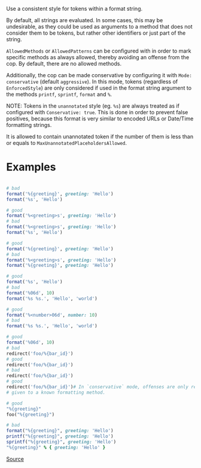 
Use a consistent style for tokens within a format string.

By default, all strings are evaluated. In some cases, this may be undesirable,
as they could be used as arguments to a method that does not consider
them to be tokens, but rather other identifiers or just part of the string.

`AllowedMethods` or `AllowedPatterns` can be configured with in order to mark specific
methods as always allowed, thereby avoiding an offense from the cop. By default, there
are no allowed methods.

Additionally, the cop can be made conservative by configuring it with
`Mode: conservative` (default `aggressive`). In this mode, tokens (regardless
of `EnforcedStyle`) are only considered if used in the format string argument to the
methods `printf`, `sprintf`, `format` and `%`.

NOTE: Tokens in the `unannotated` style (eg. `%s`) are always treated as if
configured with `Conservative: true`. This is done in order to prevent false positives,
because this format is very similar to encoded URLs or Date/Time formatting strings.

It is allowed to contain unannotated token
if the number of them is less than or equals to
`MaxUnannotatedPlaceholdersAllowed`.

# Examples

```ruby

# bad
format('%{greeting}', greeting: 'Hello')
format('%s', 'Hello')

# good
format('%<greeting>s', greeting: 'Hello')
# bad
format('%<greeting>s', greeting: 'Hello')
format('%s', 'Hello')

# good
format('%{greeting}', greeting: 'Hello')
# bad
format('%<greeting>s', greeting: 'Hello')
format('%{greeting}', greeting: 'Hello')

# good
format('%s', 'Hello')
# bad
format('%06d', 10)
format('%s %s.', 'Hello', 'world')

# good
format('%<number>06d', number: 10)
# bad
format('%s %s.', 'Hello', 'world')

# good
format('%06d', 10)
# bad
redirect('foo/%{bar_id}')
# good
redirect('foo/%{bar_id}')
# bad
redirect('foo/%{bar_id}')
# good
redirect('foo/%{bar_id}')# In `conservative` mode, offenses are only registered for strings
# given to a known formatting method.

# good
"%{greeting}"
foo("%{greeting}")

# bad
format("%{greeting}", greeting: 'Hello')
printf("%{greeting}", greeting: 'Hello')
sprintf("%{greeting}", greeting: 'Hello')
"%{greeting}" % { greeting: 'Hello' }
```

[Source](http://www.rubydoc.info/gems/rubocop/RuboCop/Cop/Style/FormatStringToken)